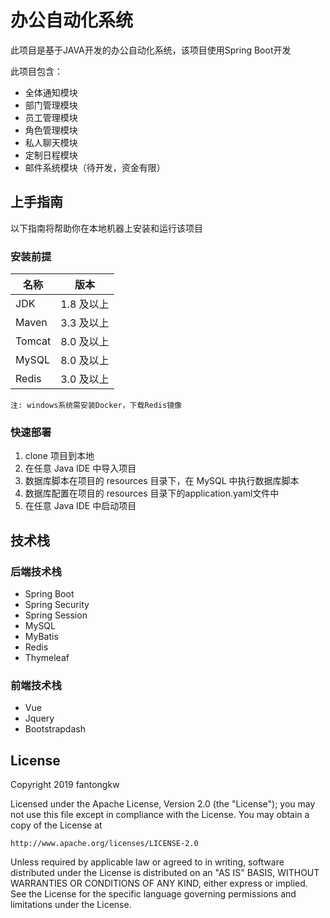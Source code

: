 # 办公自动化系统
此项目是基于JAVA开发的办公自动化系统，该项目使用Spring Boot开发

此项目包含：
 * 全体通知模块
 * 部门管理模块
 * 员工管理模块
 * 角色管理模块
 * 私人聊天模块
 * 定制日程模块
 * 邮件系统模块（待开发，资金有限）

## 上手指南
以下指南将帮助你在本地机器上安装和运行该项目

### 安装前提
 名称  | 版本  
 ---- | ----- 
 JDK  | 1.8 及以上
 Maven  | 3.3 及以上
 Tomcat  | 8.0 及以上
 MySQL  | 8.0 及以上
 Redis  | 3.0 及以上
 
    注: windows系统需安装Docker，下载Redis镜像

### 快速部署
1.  clone 项目到本地
2.  在任意 Java IDE 中导入项目
3.  数据库脚本在项目的 resources 目录下，在 MySQL 中执行数据库脚本
4.  数据库配置在项目的 resources 目录下的application.yaml文件中
5.  在任意 Java IDE 中启动项目

## 技术栈

### 后端技术栈
 * Spring Boot
 * Spring Security
 * Spring Session
 * MySQL
 * MyBatis
 * Redis
 * Thymeleaf

### 前端技术栈
 * Vue
 * Jquery
 * Bootstrapdash
 
## License
Copyright 2019 fantongkw

Licensed under the Apache License, Version 2.0 (the "License");
you may not use this file except in compliance with the License.
You may obtain a copy of the License at

    http://www.apache.org/licenses/LICENSE-2.0

Unless required by applicable law or agreed to in writing, software
distributed under the License is distributed on an "AS IS" BASIS,
WITHOUT WARRANTIES OR CONDITIONS OF ANY KIND, either express or implied.
See the License for the specific language governing permissions and
limitations under the License.
